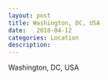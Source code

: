 ```yaml
---
layout: post
title: Washington, DC, USA
date:   2018-04-12
categories: Location
description: 
---
```


Washington, DC, USA